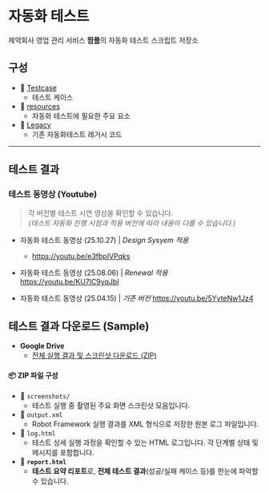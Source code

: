 
# 자동화 테스트
제약회사 영업 관리 서비스 **팜플**의 자동화 테스트 스크립트 저장소

## 구성
- 📂 [Testcase](./Testcase)
  - 테스트 케이스
- 📂 [resources](./resources)
  - 자동화 테스트에 필요한 주요 요소
- 📂 [Legacy](./Legacy)
  - 기존 자동화테스트 레거시 코드

---

## 테스트 결과
###  테스트 동영상 (Youtube)
> 각 버전별 테스트 시연 영상을 확인할 수 있습니다.  
> *(테스트 자동화 진행 시점과 적용 버전에 따라 내용이 다를 수 있습니다.)*


- 자동화 테스트 동영상 (25.10.27) | *Design Sysyem 적용*
  - https://youtu.be/e3fbpIVPqks

- 자동화 테스트 동영상 (25.08.06) | *Renewal 적용*
https://youtu.be/KU7lC9yqJbI

- 자동화 테스트 동영상 (25.04.15) | *기존 버전*
  https://youtu.be/5YyteNw1Jz4


## 테스트 결과 다운로드 (Sample)

- **Google Drive**
  - [전체 실행 결과 및 스크린샷 다운로드 (ZIP)](https://drive.google.com/drive/folders/1DHx_hG_0kR07e8FNK_DZIVcNYrUpTyi0)

#### 📦 ZIP 파일 구성
- 📁 `screenshots/`  
  - 테스트 실행 중 촬영된 주요 화면 스크린샷 모음입니다.
- 📄 `output.xml`  
  - Robot Framework 실행 결과를 XML 형식으로 저장한 원본 로그 파일입니다.
- 📄 `log.html`  
  - 테스트 상세 실행 과정을 확인할 수 있는 HTML 로그입니다. 각 단계별 상태 및 메시지를 포함합니다.
- 📄 **`report.html`**  
  - **테스트 요약 리포트**로, **전체 테스트 결과**(성공/실패 케이스 등)를 한눈에 파악할 수 있습니다.